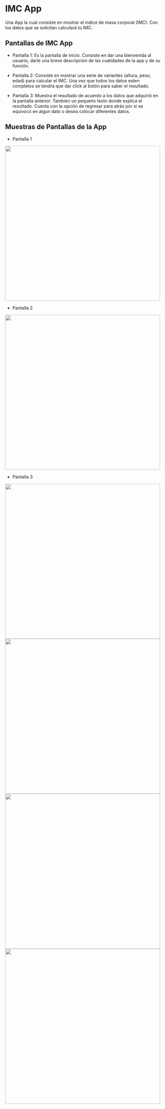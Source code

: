 # IMC App
Una App la cual consiste en mostrar el indice de masa corporal (IMC). Con los datos que se solicitan calculará tu IMC. 

## Pantallas de IMC App
* Pantalla 1: Es la pantalla de inicio. Consiste en dar una bienvenida al usuario, darle una breve descripción de las cualidades de la app y de su función.
 
* Pantalla 2: Consiste en mostrar una serie de variantes (altura, peso, edad) para calcular el IMC. Una vez que todos los datos esten completos se tendrá que dar click al botón para saber el resultado.

* Pantalla 3: Muestra el resultado de acuerdo a los datos que adquirió en la pantalla anterior. Tambien un pequeño texto donde explíca el resultado. Cuenta con la opción de regresar para atrás por si se equivocó en algun dato o desea colocar diferentes datos.

## Muestras de Pantallas de la App 
* Pantalla 1 
<img src = "https://user-images.githubusercontent.com/116289346/228999054-0e3d8384-e9a8-4b71-8cd2-196056844cde.png" height = "500">

* Pantalla 2
<img src = "https://user-images.githubusercontent.com/116289346/228999128-6deda3c7-69c3-455d-a208-915d66ece082.png" height = "500">


* Pantalla 3
<img src = "https://user-images.githubusercontent.com/116289346/228999255-1e74c9c8-7421-41fb-9a81-823d5a1d04a5.png" height = "500">

<img src = "https://user-images.githubusercontent.com/116289346/228999231-2d6af202-8bc1-408b-9745-a24544fee416.png" height = "500">

<img src = "https://user-images.githubusercontent.com/116289346/228999352-8f0953ff-0df4-4ac6-a7ca-56c367b665ff.png" height = "500">

<img src = "https://user-images.githubusercontent.com/116289346/228999329-0190b58a-8cb1-4cf5-bc3c-4df907b31b20.png" height = "500">
